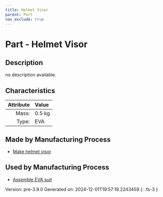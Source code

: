 ```yaml
---
title: Helmet Visor
parent: Part
nav_exclude: true
---
```

# Part - Helmet Visor

## Description
no description available.

## Characteristics

| Attribute      | Value |
|--------:|:------|
|Mass:|0.5 kg|
|Type:|EVA|

## Made by Manufacturing Process

- [Make helmet visor](../process/make-helmet-visor.html)

## Used by Manufacturing Process

- [Assemble EVA suit](../process/assemble-eva-suit.html)


Version: pre-3.9.0 Generated on: 2024-12-01T19:57:19.2243459
{: .fs-3 }

